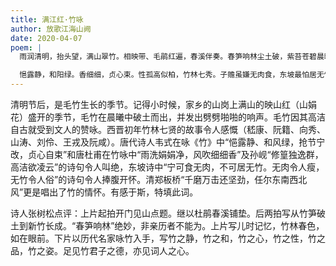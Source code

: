 ```yaml
---
title: 满江红·竹咏
author: 放歌江海山阙
date: 2020-04-07
poem: |
  雨润清明，抬头望，满山翠竹。相映带、毛鹃红遍，春溪伴奏。春笋响林尘土破，紫苔苍碧晨曦沐。节高高，几日欲凌云，根相助。

  悒露静，和阳绿。香细细，贞心束。性孤高似柏，竹林七秀。子赡虽嫌无肉食，东坡最怕居无竹。历冰霜，岁老更刚姿，朝风吼！
---
```


清明节后，是毛竹生长的季节。记得小时候，家乡的山岗上满山的映山红（山娟花）盛开的季节，毛竹在晨曦中破土而出，并发出劈劈啪啪的响声。毛竹因其高洁自古就受到文人的赞咏。西晋初年竹林七贤的故事令人感慨（嵇康、阮籍、向秀、山涛、刘伶、王戎及阮咸）。唐代诗人韦式在咏《竹》中“悒露静、和风绿，抢节宁改，贞心自束”和唐杜甫在竹咏中“雨洗娟娟净，风吹细细香”及孙岘“修篁独逸群，高洁欲凌云”的诗句令人叫绝，东坡诗中“宁可食无肉，不可居无竹。无肉令人瘦，无竹令人俗”的诗句令人捧腹开怀。清郑板桥“千磨万击还坚劲，任尔东南西北风”更是唱出了竹的情怀。有感于斯，特填此词。

诗人张树松点评：上片起拍开门见山点题。继以杜鹃春溪铺垫。后两拍写从竹笋破土到新竹长成。“春笋响林”绝妙，非亲历者不能为。上片写儿时记忆，竹林春色，如在眼前。下片以历代名家咏竹入手，写竹之静，竹之和，竹之心，竹之性，竹之品，竹之姿。足见竹君子之德，亦见词人之心。
